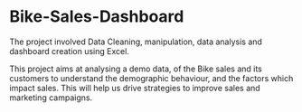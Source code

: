 # Bike-Sales-Dashboard
The project involved Data Cleaning, manipulation, data analysis and dashboard creation using Excel. 

This project aims at analysing a demo data, of the Bike sales and its customers to understand the demographic behaviour, and the factors which impact sales. This will help us drive strategies to improve sales and marketing campaigns. 

